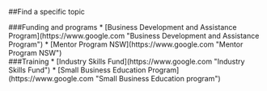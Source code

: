 ##Find a specific topic

<div class="row">
<div class="col-sm-12 col-md-4 col-lg-4">
<div markdown="1">
###Funding and programs
* [Business Development and Assistance Program](https://www.google.com "Business Development and Assistance Program")
* [Mentor Program NSW](https://www.google.com "Mentor Program NSW")
</div>
</div>

<div class="col-sm-12 col-md-4 col-lg-4">
<div markdown="1">
###Training
* [Industry Skills Fund](https://www.google.com "Industry Skills Fund")
* [Small Business Education Program](https://www.google.com "Small Business Education program")
</div>
</div>
</div>